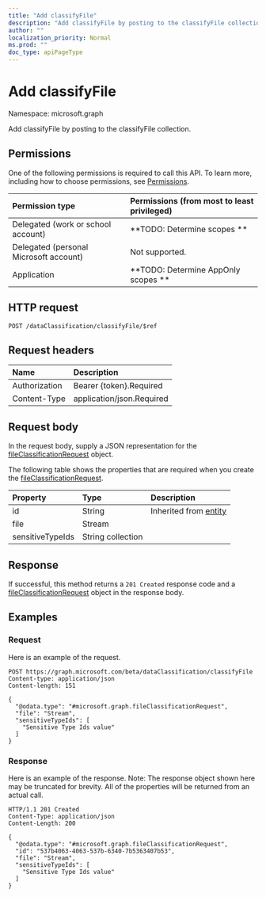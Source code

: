 ```yaml
---
title: "Add classifyFile"
description: "Add classifyFile by posting to the classifyFile collection."
author: ""
localization_priority: Normal
ms.prod: ""
doc_type: apiPageType
---
```


# Add classifyFile

Namespace: microsoft.graph

Add classifyFile by posting to the classifyFile collection.

## Permissions
One of the following permissions is required to call this API. To learn more, including how to choose permissions, see [Permissions](/concepts/permissions-reference.md).

|Permission type|Permissions (from most to least privileged)|
|:---|:---|
|Delegated (work or school account)|**TODO: Determine scopes **|
|Delegated (personal Microsoft account)|Not supported.|
|Application|**TODO: Determine AppOnly scopes **|

## HTTP request
<!-- {
  "blockType": "ignored"
}
-->
``` http
POST /dataClassification/classifyFile/$ref
```

## Request headers
|Name|Description|
|:---|:---|
|Authorization|Bearer {token}.Required|
|Content-Type|application/json.Required|

## Request body
In the request body, supply a JSON representation for the [fileClassificationRequest](../resources/fileclassificationrequest.md) object.

The following table shows the properties that are required when you create the [fileClassificationRequest](../resources/fileclassificationrequest.md).

|Property|Type|Description|
|:---|:---|:---|
|id|String| Inherited from [entity](../resources/entity.md)|
|file|Stream||
|sensitiveTypeIds|String collection||



## Response
If successful, this method returns a `201 Created` response code and a [fileClassificationRequest](../resources/fileclassificationrequest.md) object in the response body.

## Examples

### Request
Here is an example of the request.
<!-- {
  "blockType": "request",
  "name": "create_fileclassificationrequest_from_"
}
-->
``` http
POST https://graph.microsoft.com/beta/dataClassification/classifyFile
Content-type: application/json
Content-length: 151

{
  "@odata.type": "#microsoft.graph.fileClassificationRequest",
  "file": "Stream",
  "sensitiveTypeIds": [
    "Sensitive Type Ids value"
  ]
}
```

### Response
Here is an example of the response. Note: The response object shown here may be truncated for brevity. All of the properties will be returned from an actual call.
<!-- {
  "blockType": "response",
  "truncated": true,
  "@odata.type": "microsoft.graph.fileclassificationrequest"
}
-->
``` http
HTTP/1.1 201 Created
Content-Type: application/json
Content-Length: 200

{
  "@odata.type": "#microsoft.graph.fileClassificationRequest",
  "id": "537b4063-4063-537b-6340-7b5363407b53",
  "file": "Stream",
  "sensitiveTypeIds": [
    "Sensitive Type Ids value"
  ]
}
```

